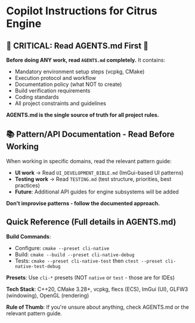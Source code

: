 # Copilot Instructions for Citrus Engine

## 🚨 CRITICAL: Read AGENTS.md First 🚨

**Before doing ANY work, read `AGENTS.md` completely.** It contains:
- Mandatory environment setup steps (vcpkg, CMake)
- Execution protocol and workflow
- Documentation policy (what NOT to create)
- Build verification requirements
- Coding standards
- All project constraints and guidelines

**AGENTS.md is the single source of truth for all project rules.**

## 📚 Pattern/API Documentation - Read Before Working

When working in specific domains, read the relevant pattern guide:
- **UI work** → Read `UI_DEVELOPMENT_BIBLE.md` (ImGui-based UI patterns)
- **Testing work** → Read `TESTING.md` (test structure, priorities, best practices)
- **Future**: Additional API guides for engine subsystems will be added

**Don't improvise patterns - follow the documented approach.**

## Quick Reference (Full details in AGENTS.md)

**Build Commands**:
- Configure: `cmake --preset cli-native`
- Build: `cmake --build --preset cli-native-debug`
- Tests: `cmake --preset cli-native-test` then `ctest --preset cli-native-test-debug`

**Presets**: Use `cli-*` presets (NOT `native` or `test` - those are for IDEs)

**Tech Stack**: C++20, CMake 3.28+, vcpkg, flecs (ECS), ImGui (UI), GLFW3 (windowing), OpenGL (rendering)

**Rule of Thumb**: If you're unsure about anything, check AGENTS.md or the relevant pattern guide.
